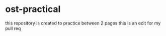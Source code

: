 # ost-practical
this repository is created to practice between 2 pages
this is an edit for my pull req
